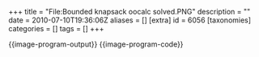 +++
title = "File:Bounded knapsack oocalc solved.PNG"
description = ""
date = 2010-07-10T19:36:06Z
aliases = []
[extra]
id = 6056
[taxonomies]
categories = []
tags = []
+++

{{image-program-output}}
{{image-program-code}}
